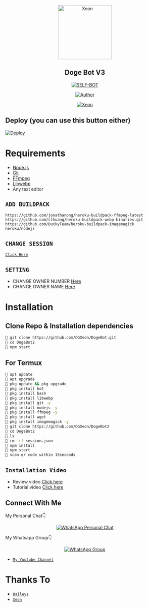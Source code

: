 <div align="center">
<img src="https://i.ibb.co/LPbHTfL/nsfwdoge.jpg?format=jpg&name=900x900" alt="Xeon" width="170" />

## Doge Bot V3

</div>

<p align="center">
<a href="##"><img title="SELF-BOT" src="https://img.shields.io/static/v1?label=Language&message=English&color=blue"></a>
</p>
<p align="center">
  <a href="https://github.com/DGXeon"><img title="Author" src="https://img.shields.io/badge/Author-Xeon-blue.svg?style=for-the-badge&logo=github" /></a>
</p>
<p align="center">
<a href="#"><img title="Xeon" src="https://img.shields.io/static/v1?label=WHATSAPP&message=Automated-Bot&color=blue"></a>
</p>

## Deploy (you can use this button either)
[![Deploy](https://www.herokucdn.com/deploy/button.svg)](https://heroku.com/deploy?template=https://github.com/DGXeon/Botv2Test/)

# Requirements
* [Node.js](https://nodejs.org/en/)
* [Git](https://git-scm.com/downloads)
* [FFmpeg](https://github.com/BtbN/FFmpeg-Builds/releases/download/autobuild-2020-12-08-13-03/ffmpeg-n4.3.1-26-gca55240b8c-win64-gpl-4.3.zip)
* [Libwebp](https://developers.google.com/speed/webp/download)
* Any text editor

## `ADD BUILDPACK`

```
https://github.com/jonathanong/heroku-buildpack-ffmpeg-latest
https://github.com/clhuang/heroku-buildpack-webp-binaries.git
https://github.com/DuckyTeam/heroku-buildpack-imagemagick
heroku/nodejs
```

## `CHANGE SESSION`

[`Click Here`](https://github.com/DGXeon/DogeBot2/blob/master/session.json#L1)

## `SETTING`

- CHANGE OWNER NUMBER [Here](https://github.com/DGXeon/DogeBot2/blob/master/settings.json#L10)
- CHANGE OWNER NAME [Here](https://github.com/DGXeon/DogeBot2/blob/master/settings.json#L12)

# Installation
## Clone Repo & Installation dependencies
```bash
🦄 git clone https://github.com/DGXeon/DogeBot.git
🦄 cd DogeBot2
🦄 npm start
```
## For Termux
```bash
🦄 apt update
🦄 apt upgrade
🦄 pkg update && pkg upgrade 
🦄 pkg install hot
🦄 pkg install bash
🦄 pkg install libwebp
🦄 pkg install git -y
🦄 pkg install nodejs -y 
🦄 pkg install ffmpeg -y 
🦄 pkg install wget
🦄 pkg install imagemagick -y
🦄 git clone https://github.com/DGXeon/DogeBot2
🦄 cd DogeBot2
🦄 ls
🦄 rm -rf session.json
🦄 npm install
🦄 npm start
🦄 scan qr code within 15seconds
```
## `Installation Video`
- Review video [Click here](https://youtu.be/zXvwqA8LvTw)
- Tutorial video [Click here](https://youtu.be/B7DN5miMS3k)
## Connect With Me
My Personal Chat👇
<p align="center">
 <a href="https://wa.me/+916909137213"><img alt="WhatsApp Personal Chat" src="https://img.shields.io/badge/WhatsApp-25D366?style=for-the-badge&logo=whatsapp&logoColor=black"/></a>
</p>

My Whatsapp Group👇
<p align="center">
 <a href="https://chat.whatsapp.com/HYj9wu5Jrv6CROxyeQbHoS"><img alt="WhatsApp Group" src="https://img.shields.io/badge/WhatsApp-25D366?style=for-the-badge&logo=whatsapp&logoColor=black"/></a>
</p>

* [`My Youtube Channel`](https://youtube.com/channel/UCvAo9TZ0Pw9vrJ_0WYRyO3A)

# Thanks To
* [`Baileys`](https://github.com/adiwajshing/Baileys)
* [`Xeon`](https://github.com/DGXeon)
